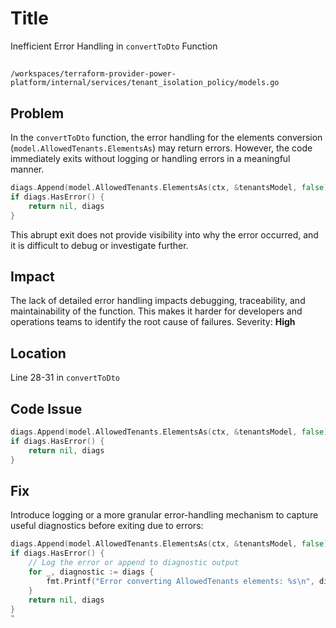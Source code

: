 # Title

Inefficient Error Handling in `convertToDto` Function

##

`/workspaces/terraform-provider-power-platform/internal/services/tenant_isolation_policy/models.go`

## Problem

In the `convertToDto` function, the error handling for the elements conversion (`model.AllowedTenants.ElementsAs`) may return errors. However, the code immediately exits without logging or handling errors in a meaningful manner.

```go
diags.Append(model.AllowedTenants.ElementsAs(ctx, &tenantsModel, false)...) 
if diags.HasError() {
	return nil, diags
}
```

This abrupt exit does not provide visibility into why the error occurred, and it is difficult to debug or investigate further.

## Impact

The lack of detailed error handling impacts debugging, traceability, and maintainability of the function. This makes it harder for developers and operations teams to identify the root cause of failures. Severity: **High**

## Location

Line 28-31 in `convertToDto`

## Code Issue

```go
diags.Append(model.AllowedTenants.ElementsAs(ctx, &tenantsModel, false)...) 
if diags.HasError() {
	return nil, diags
}
```

## Fix

Introduce logging or a more granular error-handling mechanism to capture useful diagnostics before exiting due to errors:
```go
diags.Append(model.AllowedTenants.ElementsAs(ctx, &tenantsModel, false)...) 
if diags.HasError() {
	// Log the error or append to diagnostic output
	for _, diagnostic := diags {
		fmt.Printf("Error converting AllowedTenants elements: %s\n", diagnostic)
	}
	return nil, diags
}
"